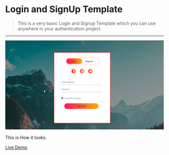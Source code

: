 # Login and SignUp Template

> This is a very basic Login and Signup Template which you can use anywhere in your authentication project.

---

![Form](/form.png "Template")

This is How it looks.

[Live Demo]()